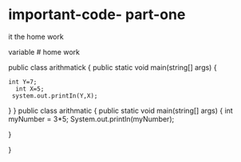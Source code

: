 # important-code- part-one

it the home work

variable # home work

public class arithmatick {
  public static void main(string[] args) {
    
    int Y=7;
      int X=5;
     system.out.printIn(Y,X);
  }
}
public class arithmatic {
  public static void main(string[] args) {
    int myNumber = 3*5;
		System.out.println(myNumber);

  }

}
